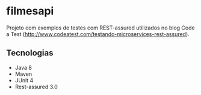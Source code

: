 # filmesapi
Projeto com exemplos de testes com REST-assured utilizados no blog Code a Test (http://www.codeatest.com/testando-microservices-rest-assured).

## Tecnologias
* Java 8
* Maven
* JUnit 4
* Rest-assured 3.0
